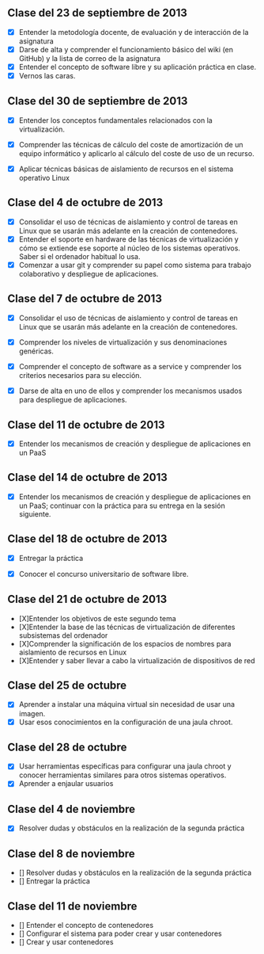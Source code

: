 Clase del 23 de septiembre de 2013
---

* [X] Entender la metodología docente, de evaluación y de interacción de la asignatura
* [X] Darse de alta y comprender el funcionamiento básico del wiki (en GitHub) y la lista de correo de la asignatura
* [X] Entender el concepto de software libre y su aplicación práctica en clase.
* [X] Vernos las caras.

Clase del 30 de septiembre de 2013
---

* [X] Entender los conceptos fundamentales relacionados con la virtualización.
* [X] Comprender las técnicas de cálculo del coste de amortización de un equipo informático y aplicarlo al cálculo del coste de uso de un recurso.
* [X] Aplicar técnicas básicas de aislamiento de recursos en el sistema operativo Linux


Clase del 4 de octubre de 2013
---
* [X] Consolidar el uso de técnicas de aislamiento y control de tareas en Linux que se usarán más adelante en la creación de contenedores.
* [X] Entender el soporte en hardware de las técnicas de virtualización y cómo se extiende ese soporte al núcleo de los sistemas operativos. Saber si el ordenador habitual lo usa.
* [X] Comenzar a usar git y comprender su papel como sistema para trabajo colaborativo y despliegue de aplicaciones.

Clase del 7 de octubre de 2013
---

* [X] Consolidar el uso de técnicas de aislamiento y control de tareas en Linux que se usarán más adelante en la creación de contenedores.
* [X] Comprender los niveles de virtualización y sus denominaciones genéricas.
* [X] Comprender el concepto de software as a service y comprender los criterios necesarios para su elección.
* [X] Darse de alta en uno de ellos y comprender los mecanismos usados para despliegue de aplicaciones.


Clase del 11 de octubre de 2013
---

* [X] Entender los mecanismos de creación y despliegue de aplicaciones en un PaaS


Clase del 14 de octubre de 2013
---

* [X] Entender los mecanismos de creación y despliegue de aplicaciones en un PaaS; continuar con la práctica para su entrega en la sesión siguiente.


Clase del 18 de octubre de 2013
---

* [X] Entregar la práctica
* [X] Conocer el concurso universitario de software libre.


Clase del 21 de octubre de 2013
---

* [X]Entender los objetivos de este segundo tema
* [X]Entender la base de las técnicas de virtualización de diferentes subsistemas del ordenador
* [X]Comprender la significación de los espacios de nombres para aislamiento de recursos en Linux
* [X]Entender y saber llevar a cabo la virtualización de dispositivos de red

Clase del 25 de octubre
---

* [X] Aprender a instalar una máquina virtual sin necesidad de usar una imagen.
* [X] Usar esos conocimientos en la configuración de una jaula chroot.

Clase del 28 de octubre
---

* [X] Usar herramientas específicas para configurar una jaula chroot y conocer herramientas similares para otros sistemas operativos.
* [X] Aprender a enjaular usuarios

Clase del 4 de noviembre
---

* [X] Resolver dudas y obstáculos en la realización de la segunda práctica


Clase del 8 de noviembre
---

* [] Resolver dudas y obstáculos en la realización de la segunda práctica
* [] Entregar la práctica 


Clase del 11 de noviembre
---

* [] Entender el concepto de contenedores
* [] Configurar el sistema para poder crear y usar contenedores
* [] Crear y usar contenedores

